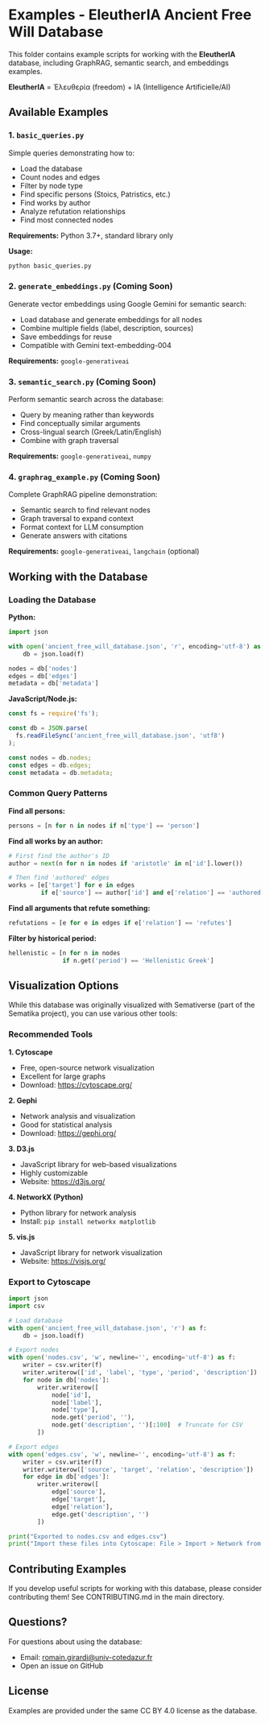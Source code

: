 # Examples - EleutherIA Ancient Free Will Database

This folder contains example scripts for working with the **EleutherIA** database, including GraphRAG, semantic search, and embeddings examples.

**EleutherIA** = Ἐλευθερία (freedom) + IA (Intelligence Artificielle/AI)

## Available Examples

### 1. `basic_queries.py`

Simple queries demonstrating how to:
- Load the database
- Count nodes and edges
- Filter by node type
- Find specific persons (Stoics, Patristics, etc.)
- Find works by author
- Analyze refutation relationships
- Find most connected nodes

**Requirements:** Python 3.7+, standard library only

**Usage:**
```bash
python basic_queries.py
```

### 2. `generate_embeddings.py` (Coming Soon)

Generate vector embeddings using Google Gemini for semantic search:
- Load database and generate embeddings for all nodes
- Combine multiple fields (label, description, sources)
- Save embeddings for reuse
- Compatible with Gemini text-embedding-004

**Requirements:** `google-generativeai`

### 3. `semantic_search.py` (Coming Soon)

Perform semantic search across the database:
- Query by meaning rather than keywords
- Find conceptually similar arguments
- Cross-lingual search (Greek/Latin/English)
- Combine with graph traversal

**Requirements:** `google-generativeai`, `numpy`

### 4. `graphrag_example.py` (Coming Soon)

Complete GraphRAG pipeline demonstration:
- Semantic search to find relevant nodes
- Graph traversal to expand context
- Format context for LLM consumption
- Generate answers with citations

**Requirements:** `google-generativeai`, `langchain` (optional)

## Working with the Database

### Loading the Database

**Python:**
```python
import json

with open('ancient_free_will_database.json', 'r', encoding='utf-8') as f:
    db = json.load(f)

nodes = db['nodes']
edges = db['edges']
metadata = db['metadata']
```

**JavaScript/Node.js:**
```javascript
const fs = require('fs');

const db = JSON.parse(
  fs.readFileSync('ancient_free_will_database.json', 'utf8')
);

const nodes = db.nodes;
const edges = db.edges;
const metadata = db.metadata;
```

### Common Query Patterns

**Find all persons:**
```python
persons = [n for n in nodes if n['type'] == 'person']
```

**Find all works by an author:**
```python
# First find the author's ID
author = next(n for n in nodes if 'aristotle' in n['id'].lower())

# Then find 'authored' edges
works = [e['target'] for e in edges
         if e['source'] == author['id'] and e['relation'] == 'authored']
```

**Find all arguments that refute something:**
```python
refutations = [e for e in edges if e['relation'] == 'refutes']
```

**Filter by historical period:**
```python
hellenistic = [n for n in nodes
               if n.get('period') == 'Hellenistic Greek']
```

## Visualization Options

While this database was originally visualized with Semativerse (part of the Sematika project), you can use various other tools:

### Recommended Tools

**1. Cytoscape**
- Free, open-source network visualization
- Excellent for large graphs
- Download: https://cytoscape.org/

**2. Gephi**
- Network analysis and visualization
- Good for statistical analysis
- Download: https://gephi.org/

**3. D3.js**
- JavaScript library for web-based visualizations
- Highly customizable
- Website: https://d3js.org/

**4. NetworkX (Python)**
- Python library for network analysis
- Install: `pip install networkx matplotlib`

**5. vis.js**
- JavaScript library for network visualization
- Website: https://visjs.org/

### Export to Cytoscape

```python
import json
import csv

# Load database
with open('ancient_free_will_database.json', 'r') as f:
    db = json.load(f)

# Export nodes
with open('nodes.csv', 'w', newline='', encoding='utf-8') as f:
    writer = csv.writer(f)
    writer.writerow(['id', 'label', 'type', 'period', 'description'])
    for node in db['nodes']:
        writer.writerow([
            node['id'],
            node['label'],
            node['type'],
            node.get('period', ''),
            node.get('description', '')[:100]  # Truncate for CSV
        ])

# Export edges
with open('edges.csv', 'w', newline='', encoding='utf-8') as f:
    writer = csv.writer(f)
    writer.writerow(['source', 'target', 'relation', 'description'])
    for edge in db['edges']:
        writer.writerow([
            edge['source'],
            edge['target'],
            edge['relation'],
            edge.get('description', '')
        ])

print("Exported to nodes.csv and edges.csv")
print("Import these files into Cytoscape: File > Import > Network from File")
```

## Contributing Examples

If you develop useful scripts for working with this database, please consider contributing them! See CONTRIBUTING.md in the main directory.

## Questions?

For questions about using the database:
- Email: romain.girardi@univ-cotedazur.fr
- Open an issue on GitHub

## License

Examples are provided under the same CC BY 4.0 license as the database.
